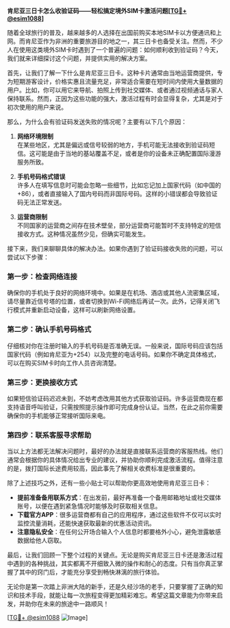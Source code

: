 **肯尼亚三日卡怎么收验证码——轻松搞定境外SIM卡激活问题[[TG💪+ @esim1088](https://t.me/s/esim1088)]**

随着全球旅行的普及，越来越多的人选择在出国前购买本地SIM卡以方便通讯和上网。而肯尼亚作为非洲的重要旅游目的地之一，其三日卡也备受关注。然而，不少人在使用这类境外SIM卡时遇到了一个普遍的问题：如何顺利收到验证码？今天，我们就来详细探讨这个问题，并提供实用的解决方案。

首先，让我们了解一下什么是肯尼亚三日卡。这种卡片通常由当地运营商提供，专为短期游客设计，价格实惠且流量充足，非常适合需要在短时间内使用大量数据的用户。比如，你可以用它来导航、拍照上传到社交媒体、或者通过视频通话与家人保持联系。然而，正因为这些功能的强大，激活过程有时会显得复杂，尤其是对于初次使用的用户来说。

那么，为什么会有验证码发送失败的情况呢？主要有以下几个原因：

1. **网络环境限制**  
   在某些地区，尤其是偏远或信号较弱的地方，手机可能无法接收到验证码短信。这可能是由于当地的基站覆盖不足，或者是你的设备未正确配置国际漫游服务所致。

2. **手机号码格式错误**  
   许多人在填写信息时可能会忽略一些细节，比如忘记加上国家代码（如中国的+86），或者直接输入了国内号码而非国际号码。这样的小错误都会导致验证码无法正常发送。

3. **运营商限制**  
   不同国家的运营商之间存在技术壁垒，部分运营商可能暂时不支持特定的短信接收方式。这种情况虽然少见，但确实可能发生。

接下来，我们来聊聊具体的解决办法。如果你遇到了验证码接收失败的问题，可以尝试以下步骤：

### 第一步：检查网络连接  
确保你的手机处于良好的网络环境中。如果是在机场、酒店或其他人流密集区域，请尽量靠近信号塔的位置，或者切换到Wi-Fi网络后再试一次。此外，记得关闭飞行模式并重新启动设备，这样可以刷新网络设置。

### 第二步：确认手机号码格式  
仔细核对你在注册时输入的手机号码是否准确无误。一般来说，国际号码应该包括国家代码（例如肯尼亚为+254）以及完整的电话号码。如果你不确定具体格式，可以在购买SIM卡时向工作人员咨询清楚。

### 第三步：更换接收方式  
如果短信验证码迟迟未到，不妨考虑改用其他方式获取验证码。许多运营商现在都支持语音呼叫验证，只需按照提示操作即可完成身份认证。当然，在此之前你需要确保你的手机能够正常接听国际来电。

### 第四步：联系客服寻求帮助  
当以上方法都无法解决问题时，最好的办法就是直接联系运营商的客服热线。他们通常会根据你的具体情况给出专业的建议，并协助你顺利完成激活流程。值得注意的是，拨打国际长途费用较高，因此事先了解相关收费标准是很重要的。

除了上述技巧之外，还有一些小贴士可以帮助你更高效地使用肯尼亚三日卡：

- **提前准备备用联系方式**：在出发前，最好再准备一个备用邮箱地址或社交媒体账号，以便在遇到紧急情况时能够及时获取相关信息。
- **下载官方APP**：很多运营商都有自己的应用程序，通过这些软件不仅可以实时监控流量消耗，还能快速获取最新的优惠活动资讯。
- **注意隐私安全**：在任何公开场合输入个人信息时都要格外小心，避免泄露敏感数据给他人窃取。

最后，让我们回顾一下整个过程的关键点。无论是购买肯尼亚三日卡还是激活过程中遇到的各种挑战，其实都离不开细致入微的操作和耐心的态度。只有当你真正掌握了其中的窍门后，才能充分享受到畅快淋漓的旅行体验。

无论你是第一次踏上非洲大陆的新手，还是久经沙场的老手，只要掌握了正确的知识和技术手段，就能让每一次旅程变得更加精彩难忘。希望这篇文章能为你带来启发，并助你在未来的旅途中一路顺风！

[[TG💪+ @esim1088](https://t.me/s/esim1088) ![Image](https://i.postimg.cc/4NQfJmqS/Snipaste-2025-05-13-00-14-12.png)]